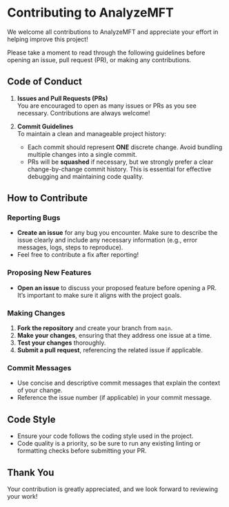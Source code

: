 # Contributing to AnalyzeMFT

We welcome all contributions to AnalyzeMFT and appreciate your effort in helping improve this project!

Please take a moment to read through the following guidelines before opening an issue, pull request (PR), or making any contributions.

## Code of Conduct

1. **Issues and Pull Requests (PRs)**  
   You are encouraged to open as many issues or PRs as you see necessary. Contributions are always welcome!
   
2. **Commit Guidelines**  
   To maintain a clean and manageable project history:
   - Each commit should represent **ONE** discrete change. Avoid bundling multiple changes into a single commit.
   - PRs will be **squashed** if necessary, but we strongly prefer a clear change-by-change commit history. This is essential for effective debugging and maintaining code quality.
   
## How to Contribute

### Reporting Bugs
- **Create an issue** for any bug you encounter. Make sure to describe the issue clearly and include any necessary information (e.g., error messages, logs, steps to reproduce).
- Feel free to contribute a fix after reporting!

### Proposing New Features
- **Open an issue** to discuss your proposed feature before opening a PR. It’s important to make sure it aligns with the project goals.

### Making Changes
1. **Fork the repository** and create your branch from `main`.
2. **Make your changes**, ensuring that they address one issue at a time.
3. **Test your changes** thoroughly.
4. **Submit a pull request**, referencing the related issue if applicable.

### Commit Messages
- Use concise and descriptive commit messages that explain the context of your change.
- Reference the issue number (if applicable) in your commit message.

## Code Style

- Ensure your code follows the coding style used in the project.
- Code quality is a priority, so be sure to run any existing linting or formatting checks before submitting your PR.

## Thank You

Your contribution is greatly appreciated, and we look forward to reviewing your work!
